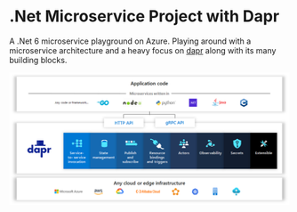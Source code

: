 # .Net Microservice Project with Dapr

A .Net 6 microservice playground on Azure. Playing around with a microservice architecture and a heavy focus on [dapr](https://dapr.io)
along with its many building blocks.
 


![Logo](https://raw.githubusercontent.com/dapr/dapr/master/img/overview.png)

